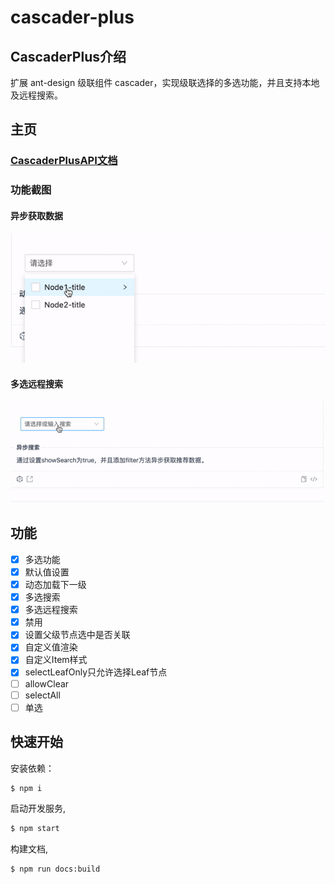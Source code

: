 # cascader-plus

## CascaderPlus介绍

扩展 ant-design 级联组件 cascader，实现级联选择的多选功能，并且支持本地及远程搜索。

## 主页

### [CascaderPlusAPI文档](https://jeasonsun.github.io/cascader-plus/)

### 功能截图

#### 异步获取数据

![异步获取数据](./docs/images/loadData.gif)

#### 多选远程搜索

![多选远程搜索](./docs/images/search.gif)


## 功能

- [x] 多选功能
- [x] 默认值设置
- [x] 动态加载下一级
- [x] 多选搜索
- [x] 多选远程搜索
- [x] 禁用
- [x] 设置父级节点选中是否关联
- [x] 自定义值渲染
- [x] 自定义Item样式
- [x] selectLeafOnly只允许选择Leaf节点
- [ ] allowClear
- [ ] selectAll
- [ ] 单选

## 快速开始

安装依赖：

```bash
$ npm i
```

启动开发服务,

```bash
$ npm start
```

构建文档,

```bash
$ npm run docs:build
```


